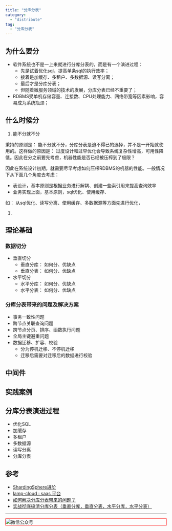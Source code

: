 ```yaml
---
title: "分库分表"
category:
  - "distribute"
tag:
  - "分库分表"
---
```


## 为什么要分

- 软件系统也不是一上来就进行分库分表的，而是有一个演进过程：
  - 先是试着优化sql，提高单条sql的执行效率；
  - 接着是加缓存、多租户、多数据源、读写分离；
  - 最后才是分库分表；
  - 但随着微服务领域的技术的发展，分库分表已经不重要了；
- RDBMS受单机存储容量、连接数、CPU处理能力、网络带宽等因素影响，容易成为系统瓶颈；

## 什么时候分

1. 能不分就不分

秉持的原则是： 能不分就不分，分库分表是迫不得已的选择，并不是一开始就使用的。这样做的原因是： 过度设计和过早优化会导致系统复杂性增高，可用性降低。因此在分之前要先考虑，机器性能是否已经被压榨到了极限？

因此在系统设计初期，就需要尽早考虑如何压榨RDBMS的机器的性能。一般情况下从下面几个角度去考虑：

- 表设计，基本原则是根据业务进行解耦、创建一些索引用来提高查询效率
- 业务实现上面，基本原则，sql优化、使用缓存、

如： 从sql优化、读写分离、使用缓存、多数据源等方面先进行优化，

1. 


## 理论基础

### 数据切分 

- 垂直切分
  - 垂直分库： 如何分、优缺点
  - 垂直分表： 如何分、优缺点
- 水平切分
  - 水平分库： 如何分、优缺点
  - 水平分表： 如何分、优缺点

### 分库分表带来的问题及解决方案

- 事务一致性问题
- 跨节点关联查询问题
- 跨节点分页、排序、函数执行问题
- 全局主键避重问题
- 数据迁移、扩容、校验
  - 分为停机迁移、不停机迁移
  - 迁移后需要对迁移后的数据进行校验

## 中间件

## 实践案例



## 分库分表演进过程

- 优化SQL
- 加缓存
- 多租户
- 多数据源
- 读写分离 
- 分库分表 




## 参考

- [ShardingSphere进阶](https://mp.weixin.qq.com/mp/appmsgalbum?__biz=MzU3MDAzNDg1MA==&action=getalbum&album_id=2389616635193393153&scene=21#wechat_redirect)
- [lamp-cloud : saas 平台](https://github.com/zuihou/lamp-cloud)
- [如何解决分库分表带来的问题？](https://www.bilibili.com/video/BV1aY411K7qy/)
- [实战彻底搞清分库分表（垂直分库，垂直分表，水平分库，水平分表）](https://cloud.tencent.com/developer/article/1819045)



---

<img style="border:1px red solid; display:block; margin:0 auto;" :src="$withBase('/qrcode.jpg')" alt="微信公众号" />


